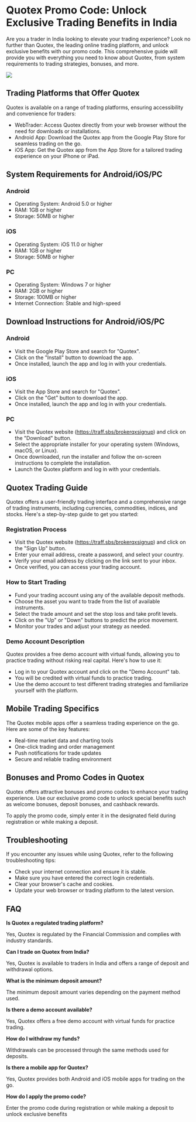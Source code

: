 # Quotex Promo Code: Unlock Exclusive Trading Benefits in India

Are you a trader in India looking to elevate your trading experience?
Look no further than Quotex, the leading online trading platform, and
unlock exclusive benefits with our promo code. This comprehensive guide
will provide you with everything you need to know about Quotex, from
system requirements to trading strategies, bonuses, and more.

[![](https://static.quotex.io/files/4_en/300_250.jpg)](https://traff.sbs/brokerqxlid)

## Trading Platforms that Offer Quotex

Quotex is available on a range of trading platforms, ensuring
accessibility and convenience for traders:

-   WebTrader: Access Quotex directly from your web browser without the
    need for downloads or installations.
-   Android App: Download the Quotex app from the Google Play Store for
    seamless trading on the go.
-   iOS App: Get the Quotex app from the App Store for a tailored
    trading experience on your iPhone or iPad.

## System Requirements for Android/iOS/PC

### Android

-   Operating System: Android 5.0 or higher
-   RAM: 1GB or higher
-   Storage: 50MB or higher

### iOS

-   Operating System: iOS 11.0 or higher
-   RAM: 1GB or higher
-   Storage: 50MB or higher

### PC

-   Operating System: Windows 7 or higher
-   RAM: 2GB or higher
-   Storage: 100MB or higher
-   Internet Connection: Stable and high-speed

## Download Instructions for Android/iOS/PC

### Android

-   Visit the Google Play Store and search for "Quotex".
-   Click on the "Install" button to download the app.
-   Once installed, launch the app and log in with your credentials.

### iOS

-   Visit the App Store and search for "Quotex".
-   Click on the "Get" button to download the app.
-   Once installed, launch the app and log in with your credentials.

### PC

-   Visit the Quotex website (https://traff.sbs/brokerqxsignup) and
    click on the "Download" button.
-   Select the appropriate installer for your operating system (Windows,
    macOS, or Linux).
-   Once downloaded, run the installer and follow the on-screen
    instructions to complete the installation.
-   Launch the Quotex platform and log in with your credentials.

## Quotex Trading Guide

Quotex offers a user-friendly trading interface and a comprehensive
range of trading instruments, including currencies, commodities,
indices, and stocks. Here\'s a step-by-step guide to get you started:

### Registration Process

-   Visit the Quotex website (https://traff.sbs/brokerqxsignup) and
    click on the "Sign Up" button.
-   Enter your email address, create a password, and select your
    country.
-   Verify your email address by clicking on the link sent to your
    inbox.
-   Once verified, you can access your trading account.

### How to Start Trading

-   Fund your trading account using any of the available deposit
    methods.
-   Choose the asset you want to trade from the list of available
    instruments.
-   Select the trade amount and set the stop loss and take profit
    levels.
-   Click on the "Up" or "Down" buttons to predict the price
    movement.
-   Monitor your trades and adjust your strategy as needed.

### Demo Account Description

Quotex provides a free demo account with virtual funds, allowing you to
practice trading without risking real capital. Here\'s how to use it:

-   Log in to your Quotex account and click on the "Demo Account"
    tab.
-   You will be credited with virtual funds to practice trading.
-   Use the demo account to test different trading strategies and
    familiarize yourself with the platform.

## Mobile Trading Specifics

The Quotex mobile apps offer a seamless trading experience on the go.
Here are some of the key features:

-   Real-time market data and charting tools
-   One-click trading and order management
-   Push notifications for trade updates
-   Secure and reliable trading environment

## Bonuses and Promo Codes in Quotex

Quotex offers attractive bonuses and promo codes to enhance your trading
experience. Use our exclusive promo code to unlock special benefits such
as welcome bonuses, deposit bonuses, and cashback rewards.

To apply the promo code, simply enter it in the designated field during
registration or while making a deposit.

## Troubleshooting

If you encounter any issues while using Quotex, refer to the following
troubleshooting tips:

-   Check your internet connection and ensure it is stable.
-   Make sure you have entered the correct login credentials.
-   Clear your browser\'s cache and cookies.
-   Update your web browser or trading platform to the latest version.

## FAQ

**Is Quotex a regulated trading platform?**

Yes, Quotex is regulated by the Financial Commission and complies with
industry standards.

**Can I trade on Quotex from India?**

Yes, Quotex is available to traders in India and offers a range of
deposit and withdrawal options.

**What is the minimum deposit amount?**

The minimum deposit amount varies depending on the payment method used.

**Is there a demo account available?**

Yes, Quotex offers a free demo account with virtual funds for practice
trading.

**How do I withdraw my funds?**

Withdrawals can be processed through the same methods used for deposits.

**Is there a mobile app for Quotex?**

Yes, Quotex provides both Android and iOS mobile apps for trading on the
go.

**How do I apply the promo code?**

Enter the promo code during registration or while making a deposit to
unlock exclusive benefits

